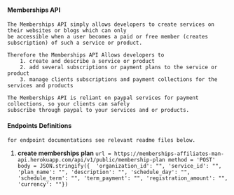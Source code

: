 #### Memberships API 
    The Memberships API simply allows developers to create services on their websites or blogs which can only 
    be accessible when a user becomes a paid or free member (creates subscription) of such a service or product. 
    
    Therefore the Memberships API Allows developers to 
        1. create and describe a service or product
        2. add several subscriptions or payment plans to the service or product
        3. manage clients subscriptions and payment collections for the services and products
    
    The Memberships API is reliant on paypal services for payment collections, so your clients can safely 
    subscribe through paypal to your services and or products.


#### Endpoints Definitions
    for endpoint documentations see relevant readme files below.

1. **create memberships plan**
   `
    url = https://memberships-affiliates-man-api.herokuapp.com/api/v1/public/membership-plan
    method = 'POST'
    body = JSON.stringify({ 
            'organization_id': "",
            'service_id': "",
            'plan_name': "",
            'description': "",
            'schedule_day': "",
            'schedule_term': "",
            'term_payment': "",
            'registration_amount': "",
            'currency': ""})
    `
   